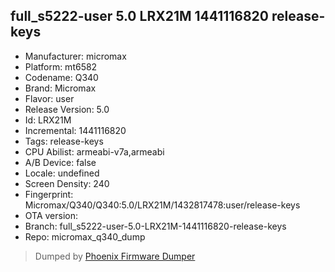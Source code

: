 ## full_s5222-user 5.0 LRX21M 1441116820 release-keys
- Manufacturer: micromax
- Platform: mt6582
- Codename: Q340
- Brand: Micromax
- Flavor: user
- Release Version: 5.0
- Id: LRX21M
- Incremental: 1441116820
- Tags: release-keys
- CPU Abilist: armeabi-v7a,armeabi
- A/B Device: false
- Locale: undefined
- Screen Density: 240
- Fingerprint: Micromax/Q340/Q340:5.0/LRX21M/1432817478:user/release-keys
- OTA version: 
- Branch: full_s5222-user-5.0-LRX21M-1441116820-release-keys
- Repo: micromax_q340_dump


>Dumped by [Phoenix Firmware Dumper](https://github.com/DroidDumps/phoenix_firmware_dumper)
